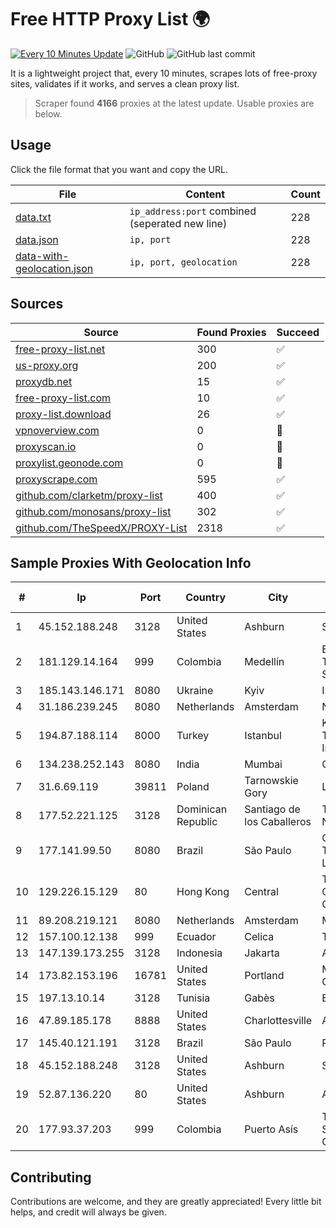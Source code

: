 
# Free HTTP Proxy List 🌍

[![Every 10 Minutes Update](https://github.com/mertguvencli/http-proxy-list/actions/workflows/main.yml/badge.svg?branch=main)](https://github.com/mertguvencli/http-proxy-list/actions/workflows/main.yml)
![GitHub](https://img.shields.io/github/license/mertguvencli/http-proxy-list)
![GitHub last commit](https://img.shields.io/github/last-commit/mertguvencli/http-proxy-list)

It is a lightweight project that, every 10 minutes, scrapes lots of free-proxy sites, validates if it works, and serves a clean proxy list.


> Scraper found **4166** proxies at the latest update. Usable proxies are below.

## Usage

Click the file format that you want and copy the URL.


|File|Content|Count|
|----|-------|-----|
|[data.txt](https://raw.githubusercontent.com/mertguvencli/http-proxy-list/main/proxy-list/data.txt)|`ip_address:port` combined (seperated new line)|228|
|[data.json](https://raw.githubusercontent.com/mertguvencli/http-proxy-list/main/proxy-list/data.json)|`ip, port`|228|
|[data-with-geolocation.json](https://raw.githubusercontent.com/mertguvencli/http-proxy-list/main/proxy-list/data-with-geolocation.json)|`ip, port, geolocation`|228|

## Sources

|Source|Found Proxies|Succeed|
|------|-------------|-------|
|[free-proxy-list.net](https://free-proxy-list.net)|300|✅|
|[us-proxy.org](https://www.us-proxy.org)|200|✅|
|[proxydb.net](http://proxydb.net)|15|✅|
|[free-proxy-list.com](https://free-proxy-list.com/?page=&port=&type%5B%5D=http&type%5B%5D=https&up_time=0&search=Search)|10|✅|
|[proxy-list.download](https://www.proxy-list.download/HTTP)|26|✅|
|[vpnoverview.com](https://vpnoverview.com/privacy/anonymous-browsing/free-proxy-servers)|0|🚫|
|[proxyscan.io](https://www.proxyscan.io)|0|🚫|
|[proxylist.geonode.com](https://proxylist.geonode.com/api/proxy-list?limit=300&page=1&sort_by=lastChecked&sort_type=desc&protocols=http,https)|0|🚫|
|[proxyscrape.com](https://api.proxyscrape.com/v2/?request=displayproxies&protocol=http&timeout=10000&country=all&ssl=all&anonymity=all)|595|✅|
|[github.com/clarketm/proxy-list](https://raw.githubusercontent.com/clarketm/proxy-list/master/proxy-list-raw.txt)|400|✅|
|[github.com/monosans/proxy-list](https://raw.githubusercontent.com/monosans/proxy-list/main/proxies/http.txt)|302|✅|
|[github.com/TheSpeedX/PROXY-List](https://raw.githubusercontent.com/TheSpeedX/PROXY-List/master/http.txt)|2318|✅|


## Sample Proxies With Geolocation Info

|#|Ip|Port|Country|City|Internet Service Provider|
|-|--|----|-------|----|-------------------------|
|1|45.152.188.248|3128|United States|Ashburn|Sprint|
|2|181.129.14.164|999|Colombia|Medellín|EPM Telecomunicaciones S.A. E.S.P.|
|3|185.143.146.171|8080|Ukraine|Kyiv|ISP UTELS|
|4|31.186.239.245|8080|Netherlands|Amsterdam|NetSkope Inc|
|5|194.87.188.114|8000|Turkey|Istanbul|Kadir Huseyin Tezcan Nosspeed Internet Teknolojileri|
|6|134.238.252.143|8080|India|Mumbai|Google LLC|
|7|31.6.69.119|39811|Poland|Tarnowskie Gory|Livenet sp. z o.o.|
|8|177.52.221.125|3128|Dominican Republic|Santiago de los Caballeros|TELERY NETWORKS, S.R.L|
|9|177.141.99.50|8080|Brazil|São Paulo|Claro NXT Telecomunicacoes Ltda|
|10|129.226.15.129|80|Hong Kong|Central|Tencent Cloud Computing (Beijing) Co|
|11|89.208.219.121|8080|Netherlands|Amsterdam|My.com B.V.|
|12|157.100.12.138|999|Ecuador|Celica|Telconet S.A|
|13|147.139.173.255|3128|Indonesia|Jakarta|Alibaba.com LLC|
|14|173.82.153.196|16781|United States|Portland|Multacom Corporation|
|15|197.13.10.14|3128|Tunisia|Gabès|EO DATACENTER|
|16|47.89.185.178|8888|United States|Charlottesville|Alibaba.com LLC|
|17|145.40.121.191|3128|Brazil|São Paulo|Packet Host, Inc.|
|18|45.152.188.248|3128|United States|Ashburn|Sprint|
|19|52.87.136.220|80|United States|Ashburn|Amazon.com, Inc.|
|20|177.93.37.203|999|Colombia|Puerto Asís|TV AZTECA SUCURSAL COLOMBIA|



## Contributing

Contributions are welcome, and they are greatly appreciated! Every
little bit helps, and credit will always be given.

